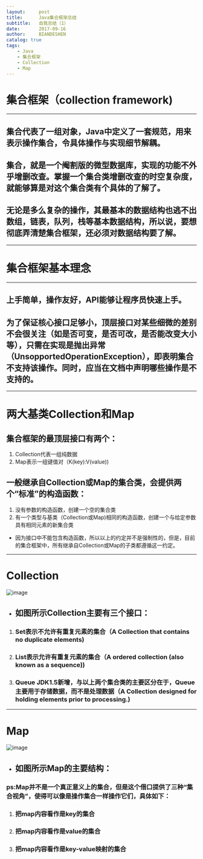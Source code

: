 ```yaml
---
layout:     post
title:      Java集合框架总结 
subtitle:   自我总结（1） 
date:       2017-09-16
author:     BIANDESHEN
catalog: true
tags:
    - Java
    - 集合框架
    - Collection 
    - Map 
---
```



# 集合框架（collection framework)
---
## 集合代表了一组对象，Java中定义了一套规范，用来表示操作集合，令具体操作与实现细节解耦。
## 集合，就是一个阉割版的微型数据库，实现的功能不外乎增删改查。掌握一个集合类增删改查的时空复杂度，就能够算是对这个集合类有个具体的了解了。
## 无论是多么复杂的操作，其最基本的数据结构也逃不出数组，链表，队列，栈等基本数据结构，所以说，要想彻底弄清楚集合框架，还必须对数据结构要了解。
---

# 集合框架基本理念
---
## 上手简单，操作友好，API能够让程序员快速上手。
## 为了保证核心接口足够小，顶层接口对某些细微的差别不会很关注（如是否可变，是否可改，是否能改变大小等），只需在实现是抛出异常（UnsopportedOperationException），即表明集合不支持该操作。同时，应当在文档中声明哪些操作是不支持的。
---


# 两大基类Collection和Map
## 集合框架的最顶层接口有两个：
1. Collection代表一组纯数据
2. Map表示一组键值对（K(key):V(value))

## 一般继承自Collection或Map的集合类，会提供两个“标准”的构造函数：
1. 没有参数的构造函数，创建一个空的集合类
2. 有一个类型与基类（Collection或Map)相同的构造函数，创建一个与给定参数具有相同元素的新集合类

- 因为接口中不能包含构造函数，所以以上的约定并不是强制性的，但是，目前的集合框架中，所有继承自Collection或Map的子类都遵循这一约定。

---



# Collection
![image](http://ww1.sinaimg.cn/mw690/b254dc71jw1evxjzqde5jj20s00glwfh.jpg)

- ## 如图所示Collection主要有三个接口：
1. ### Set表示不允许有重复元素的集合（A Collection that contains no duplicate elements)
2. ### List表示允许有重复元素的集合（A ordered collection (also known as a sequence))
3. ### Queue JDK1.5新增，与以上两个集合类的主要区分在于，Queue主要用于存储数据，而不是处理数据（A Collection designed for holding elements prior to processing.)

---

# Map
![image](http://ww1.sinaimg.cn/mw690/b254dc71jw1evxjzny4xej20go09ujrr.jpg)

- ## 如图所示Map的主要结构：
### ps:Map并不是一个真正意义上的集合，但是这个借口提供了三种“集合视角”，使得可以像是操作集合一样操作它们，具体如下：
1. ### 把map内容看作是key的集合
2. ### 把map内容看作是value的集合
3. ### 把map内容看作是key-value映射的集合
